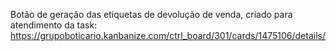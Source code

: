 Botão de geração das etiquetas de devolução de venda, criado para atendimento da task: https://grupoboticario.kanbanize.com/ctrl_board/301/cards/1475106/details/
